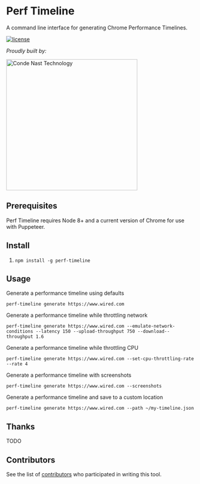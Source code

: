 # Perf Timeline

A command line interface for generating Chrome Performance Timelines.

[![license](https://img.shields.io/badge/license-Apache%202.0-blue.svg?style=flat)](LICENSE)

_Proudly built by:_

<a href="https://technology.condenast.com"><img src="https://user-images.githubusercontent.com/1215971/35070721-3f136cdc-fbac-11e7-81b4-e3aa5cc70a17.png" title="Conde Nast Technology" width=350/></a>

## Prerequisites

Perf Timeline requires Node 8+ and a current version of Chrome for use with Puppeteer.

## Install

1. `npm install -g perf-timeline`

## Usage

Generate a performance timeline using defaults

```
perf-timeline generate https://www.wired.com
```

Generate a performance timeline while throttling network

```
perf-timeline generate https://www.wired.com --emulate-network-conditions --latency 150 --upload-throughput 750 --download--throughput 1.6
```

Generate a performance timeline while throttling CPU

```
perf-timeline generate https://www.wired.com --set-cpu-throttling-rate --rate 4
```

Generate a performance timeline with screenshots

```
perf-timeline generate https://www.wired.com --screenshots
```

Generate a performance timeline and save to a custom location

```
perf-timeline generate https://www.wired.com --path ~/my-timeline.json
```

## Thanks

TODO

## Contributors

See the list of [contributors](https://github.com/CondeNast/perf-timeline/contributors) who participated in writing this tool.
